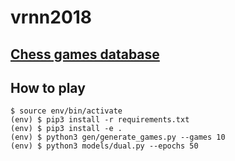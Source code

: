 # vrnn2018

## [Chess games database](https://www.ficsgames.org/download.html)

## How to play

```shell
$ source env/bin/activate
(env) $ pip3 install -r requirements.txt
(env) $ pip3 install -e .
(env) $ python3 gen/generate_games.py --games 10
(env) $ python3 models/dual.py --epochs 50
```
